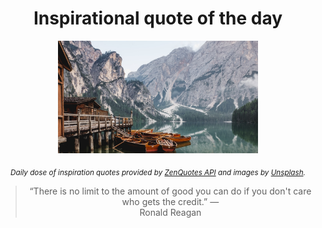 
<div align="center">

# Inspirational quote of the day

<img src="./data/photo.jpeg" alt="Beautiful nature photo" width="320" height="180">

<sub><i>Daily dose of inspiration quotes provided by [ZenQuotes API](https://zenquotes.io/) and images by [Unsplash](https://unsplash.com/).</i></sub>


<blockquote>&ldquo;There is no limit to the amount of good you can do if you don't care who gets the credit.&rdquo; &mdash; <footer>Ronald Reagan</footer></blockquote>

</div>
